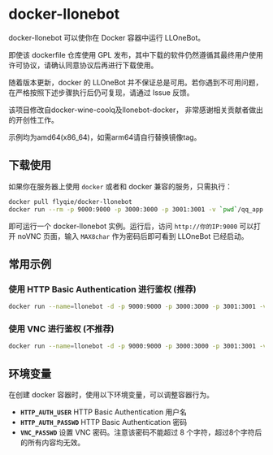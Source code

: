 # docker-llonebot

docker-llonebot 可以使你在 Docker 容器中运行 LLOneBot。

即使该 dockerfile 仓库使用 GPL 发布，其中下载的软件仍然遵循其最终用户使用许可协议，请确认同意协议后再进行下载使用。

随着版本更新，docker 的 LLOneBot 并不保证总是可用。若你遇到不可用问题，在严格按照下述步骤执行后仍可复现，请通过 Issue 反馈。

该项目修改自docker-wine-coolq及llonebot-docker， 非常感谢相关贡献者做出的开创性工作。

示例均为amd64(x86_64)，如需arm64请自行替换镜像tag。

## 下载使用

如果你在服务器上使用 `docker` 或者和 docker 兼容的服务，只需执行：

```bash
docker pull flyqie/docker-llonebot
docker run --rm -p 9000:9000 -p 3000:3000 -p 3001:3001 -v `pwd`/qq_app:/opt/QQ -v `pwd`/qq_data:/home/user/.config/QQ -e VNC_GEOMETRY="1280x720" flyqie/docker-llonebot:latest-amd64
```

即可运行一个 docker-llonebot 实例。运行后，访问 `http://你的IP:9000` 可以打开 noVNC 页面，输入 `MAX8char` 作为密码后即可看到 LLOneBot 已经启动。

## 常用示例

### 使用 HTTP Basic Authentication 进行鉴权 (推荐)

```bash
docker run --name=llonebot -d -p 9000:9000 -p 3000:3000 -p 3001:3001 -v `pwd`/qq_app:/opt/QQ -v `pwd`/qq_data:/home/user/.config/QQ -e VNC_GEOMETRY="1280x720" -e VNC_PASSWD="" -e HTTP_AUTH_USER="auth_username" -e HTTP_AUTH_PASSWD="auth_password" flyqie/docker-llonebot:latest-amd64
```

### 使用 VNC 进行鉴权 (不推荐)

```bash
docker run --name=llonebot -d -p 9000:9000 -p 3000:3000 -p 3001:3001 -v `pwd`/qq_app:/opt/QQ -v `pwd`/qq_data:/home/user/.config/QQ -e VNC_GEOMETRY="1280x720" -e VNC_PASSWD="12345678" flyqie/docker-llonebot:latest-amd64
```

## 环境变量

在创建 docker 容器时，使用以下环境变量，可以调整容器行为。

* **`HTTP_AUTH_USER`** HTTP Basic Authentication 用户名
* **`HTTP_AUTH_PASSWD`** HTTP Basic Authentication 密码
* **`VNC_PASSWD`** 设置 VNC 密码。注意该密码不能超过 8 个字符，超过8个字符后的所有内容均无效。

